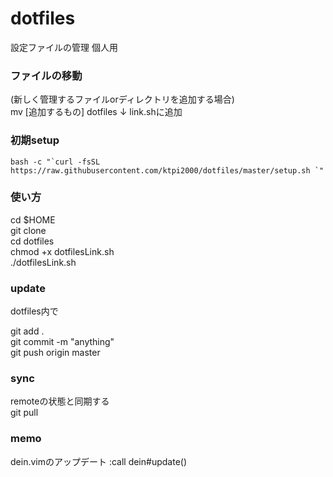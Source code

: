 # dotfiles
設定ファイルの管理 
個人用

### ファイルの移動  
(新しく管理するファイルorディレクトリを追加する場合)  
mv [追加するもの] dotfiles
↓
link.shに追加

### 初期setup
```
bash -c "`curl -fsSL https://raw.githubusercontent.com/ktpi2000/dotfiles/master/setup.sh `"
```

### 使い方
cd $HOME  
git clone  
cd dotfiles  
chmod +x dotfilesLink.sh  
./dotfilesLink.sh  

### update
dotfiles内で 
 
git add .  
git commit -m "anything"  
git push origin master  

### sync
remoteの状態と同期する  
git pull 

### memo
dein.vimのアップデート 
:call dein#update()


